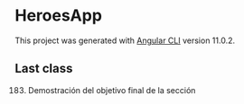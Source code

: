# HeroesApp

This project was generated with [Angular CLI](https://github.com/angular/angular-cli) version 11.0.2.

## Last class

183. Demostración del objetivo final de la sección

